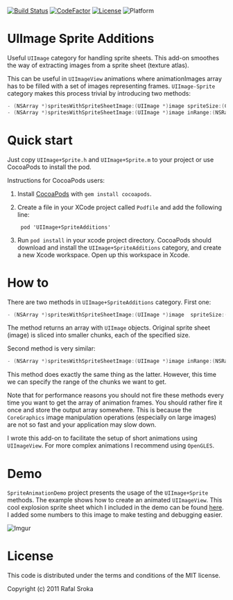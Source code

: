 
[![Build Status](https://travis-ci.org/r3econ/UIImage-Sprite-Additions.svg?branch=master)](https://travis-ci.org/r3econ/UIImage-Sprite-Additions)
[![CodeFactor](https://www.codefactor.io/repository/github/r3econ/sprite-additions/badge)](https://www.codefactor.io/repository/github/r3econ/sprite-additions)
[![License](https://img.shields.io/badge/License-MIT-brightgreen.svg)](https://img.shields.io/badge/License-MIT-brightgreen.svg)
![Platform](https://img.shields.io/badge/platform-ios%20%7C%20tvos-lightgrey.svg)

UIImage Sprite Additions
=============

Useful `UIImage` category for handling sprite sheets. This add-on smoothes the way of extracting images from a sprite sheet (texture atlas).

This can be useful in `UIImageView` animations where animationImages array has to be filled with a set of images representing frames. `UIImage-Sprite` category makes this process trivial by introducing two methods:
```objective-c
- (NSArray *)spritesWithSpriteSheetImage:(UIImage *)image spriteSize:(CGSize)size;
- (NSArray *)spritesWithSpriteSheetImage:(UIImage *)image inRange:(NSRange)range spriteSize:(CGSize)size;
```
Quick start
=======

Just copy `UIImage+Sprite.h` and `UIImage+Sprite.m` to your project or use CocoaPods to install the pod.

Instructions for CocoaPods users:

1. Install [CocoaPods](http://cocoapods.org/) with `gem install cocoapods`.
2. Create a file in your XCode project called `Podfile` and add the following line:

        pod 'UIImage+SpriteAdditions'

3. Run `pod install` in your xcode project directory. CocoaPods should download and
install the `UIImage+SpriteAdditions` category, and create a new Xcode workspace. Open up this workspace in Xcode.

How to
=======

There are two methods in `UIImage+SpriteAdditions` category. First one:
```objective-c
- (NSArray *)spritesWithSpriteSheetImage:(UIImage *)image  spriteSize:(CGSize)size;
```
The method returns an array with `UIImage` objects. Original sprite sheet (image) is sliced into smaller chunks, each of the specified size. 

Second method is very similar:
```objective-c
- (NSArray *)spritesWithSpriteSheetImage:(UIImage *)image inRange:(NSRange)range spriteSize:(CGSize)size;
```
This method does exactly the same thing as the latter. However, this time we can specify the range of the chunks we want to get.

Note that for performance reasons you should not fire these methods every time you want to get the array of animation frames. You should rather fire it once and store the output array somewhere. This is because the `CoreGraphics` image manipulation operations (especially on large images) are not so fast and your application may slow down.

I wrote this add-on to facilitate the setup of short animations using `UIImageView`. For more complex animations I recommend using `OpenGLES`. 
 
Demo
=======

`SpriteAnimationDemo` project presents the usage of the `UIImage+Sprite` methods. The example shows how to create an animated `UIImageView`. This cool explosion sprite sheet which I included in the demo can be found [here](http://gushh.net/blog/free-game-sprites-explosion-3/). I added some numbers to this image to make testing and debugging easier.

![Imgur](https://i.imgur.com/lPNJnso.gif)

License
=======

This code is distributed under the terms and conditions of the MIT license. 

Copyright (c) 2011 Rafal Sroka